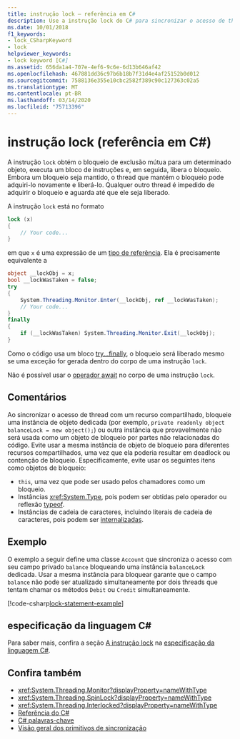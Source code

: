 ```yaml
---
title: instrução lock – referência em C#
description: Use a instrução lock do C# para sincronizar o acesso de thread com um recurso compartilhado
ms.date: 10/01/2018
f1_keywords:
- lock_CSharpKeyword
- lock
helpviewer_keywords:
- lock keyword [C#]
ms.assetid: 656da1a4-707e-4ef6-9c6e-6d13b646af42
ms.openlocfilehash: 467881dd36c97b6b18b7f31d4e4af25152b0d012
ms.sourcegitcommit: 7588136e355e10cbc2582f389c90c127363c02a5
ms.translationtype: MT
ms.contentlocale: pt-BR
ms.lasthandoff: 03/14/2020
ms.locfileid: "75713396"
---
```

# <a name="lock-statement-c-reference"></a>instrução lock (referência em C#)

A instrução `lock` obtém o bloqueio de exclusão mútua para um determinado objeto, executa um bloco de instruções e, em seguida, libera o bloqueio. Embora um bloqueio seja mantido, o thread que mantém o bloqueio pode adquiri-lo novamente e liberá-lo. Qualquer outro thread é impedido de adquirir o bloqueio e aguarda até que ele seja liberado.

A instrução `lock` está no formato

```csharp
lock (x)
{
    // Your code...
}
```

em que `x` é uma expressão de um [tipo de referência](reference-types.md). Ela é precisamente equivalente a

```csharp
object __lockObj = x;
bool __lockWasTaken = false;
try
{
    System.Threading.Monitor.Enter(__lockObj, ref __lockWasTaken);
    // Your code...
}
finally
{
    if (__lockWasTaken) System.Threading.Monitor.Exit(__lockObj);
}
```

Como o código usa um bloco [try...finally](try-finally.md), o bloqueio será liberado mesmo se uma exceção for gerada dentro do corpo de uma instrução `lock`.

Não é possível usar o [operador await](../operators/await.md) no corpo de uma instrução `lock`.

## <a name="remarks"></a>Comentários

Ao sincronizar o acesso de thread com um recurso compartilhado, bloqueie uma instância de objeto dedicada (por exemplo, `private readonly object balanceLock = new object();`) ou outra instância que provavelmente não será usada como um objeto de bloqueio por partes não relacionadas do código. Evite usar a mesma instância de objeto de bloqueio para diferentes recursos compartilhados, uma vez que ela poderia resultar em deadlock ou contenção de bloqueio. Especificamente, evite usar os seguintes itens como objetos de bloqueio:

- `this`, uma vez que pode ser usado pelos chamadores como um bloqueio.
- Instâncias <xref:System.Type>, pois podem ser obtidas pelo operador ou reflexão [typeof](../operators/type-testing-and-cast.md#typeof-operator).
- Instâncias de cadeia de caracteres, incluindo literais de cadeia de caracteres, pois podem ser [internalizadas](/dotnet/api/system.string.intern#remarks).

## <a name="example"></a>Exemplo

O exemplo a seguir define uma classe `Account` que sincroniza o acesso com seu campo privado `balance` bloqueando uma instância `balanceLock` dedicada. Usar a mesma instância para bloquear garante que o campo `balance` não pode ser atualizado simultaneamente por dois threads que tentam chamar os métodos `Debit` ou `Credit` simultaneamente.

[!code-csharp[lock-statement-example](~/samples/snippets/csharp/keywords/LockStatementExample.cs)]

## <a name="c-language-specification"></a>especificação da linguagem C#

Para saber mais, confira a seção [A instrução lock](~/_csharplang/spec/statements.md#the-lock-statement) na [especificação da linguagem C#](~/_csharplang/spec/introduction.md).

## <a name="see-also"></a>Confira também

- <xref:System.Threading.Monitor?displayProperty=nameWithType>
- <xref:System.Threading.SpinLock?displayProperty=nameWithType>
- <xref:System.Threading.Interlocked?displayProperty=nameWithType>
- [Referência do C#](../index.md)
- [C# palavras-chave](index.md)
- [Visão geral dos primitivos de sincronização](../../../standard/threading/overview-of-synchronization-primitives.md)
